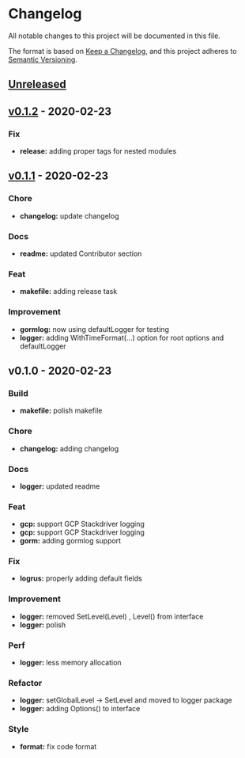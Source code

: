 # Changelog

All notable changes to this project will be documented in this file.

The format is based on [Keep a Changelog](https://keepachangelog.com/en/1.0.0/),
and this project adheres to [Semantic Versioning](https://semver.org/spec/v2.0.0.html).

<a name="unreleased"></a>
## [Unreleased]


<a name="v0.1.2"></a>
## [v0.1.2] - 2020-02-23
### Fix
- **release:** adding proper tags for nested modules


<a name="v0.1.1"></a>
## [v0.1.1] - 2020-02-23
### Chore
- **changelog:** update changelog

### Docs
- **readme:** updated Contributor section

### Feat
- **makefile:** adding release task

### Improvement
- **gormlog:** now using defaultLogger for testing
- **logger:** adding WithTimeFormat(...) option for root options and defaultLogger


<a name="v0.1.0"></a>
## v0.1.0 - 2020-02-23
### Build
- **makefile:** polish makefile

### Chore
- **changelog:** adding changelog

### Docs
- **logger:** updated readme

### Feat
- **gcp:** support GCP Stackdriver logging
- **gcp:** support GCP Stackdriver logging
- **gorm:** adding gormlog support

### Fix
- **logrus:** properly adding default fields

### Improvement
- **logger:** removed SetLevel(Level) , Level() from interface
- **logger:** polish

### Perf
- **logger:** less memory allocation

### Refactor
- **logger:** setGlobalLevel -> SetLevel and moved to logger package
- **logger:** adding Options() to interface

### Style
- **format:** fix code format


[Unreleased]: https://github.com/xmlking/micro-starter-kit/compare/v0.1.2...HEAD
[v0.1.2]: https://github.com/xmlking/micro-starter-kit/compare/v0.1.1...v0.1.2
[v0.1.1]: https://github.com/xmlking/micro-starter-kit/compare/v0.1.0...v0.1.1
